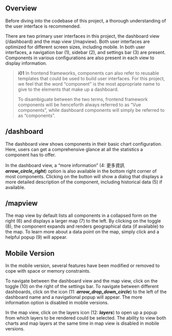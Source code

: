 ## Overview
Before diving into the codebase of this project, a thorough understanding of the user interface is recommended. 

There are two primary user interfaces in this project, the dashboard view (/dashboard) and the map view (/mapview). Both user interfaces are optimized for different screen sizes, including mobile. In both user interfaces, a navigation bar (1), sidebar (2), and settings bar (3) are present. Components in various configurations are also present in each view to display information.

> **i01**
> In frontend frameworks, components can also refer to reusable templates that could be used to build user interfaces. For this project, we feel that the word “component” is the most appropriate name to give to the elements that make up a dashboard. 
>
> To disambiguate between the two terms, frontend framework components will be henceforth always referred to as “Vue components”, while dashboard components will simply be referred to as “components”.

## /dashboard
The dashboard view shows components in their basic chart configuration. Here, users can get a comprehensive glance at all the statistics a component has to offer. 

In the dashboard view, a “more information” (4: 更多資訊 ***arrow_circle_right***) option is also available in the bottom right corner of most components. Clicking on the button will show a dialog that displays a more detailed description of the component, including historical data (5) if available.

## /mapview
The map view by default lists all components in a collapsed form on the right (6) and displays a larger map (7) to the left. By clicking on the toggle (8), the component expands and renders geographical data (if available) to the map. To learn more about a data point on the map, simply click and a helpful popup (9) will appear.

## Mobile Version
In the mobile version, several features have been modified or removed to cope with space or memory constraints. 

To navigate between the dashboard view and the map view, click on the toggle (10) on the right of the settings bar. To navigate between different dashboards, click on the icon (11: ***arrow_drop_down_circle***) to the left of the dashboard name and a navigational popup will appear. The more information option is disabled in mobile versions.

In the map view, click on the layers icon (12: ***layers***) to open up a popup from which layers to be rendered could be selected. The ability to view both charts and map layers at the same time in map view is disabled in mobile versions.
